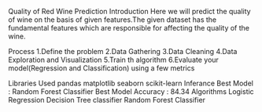 Quality of Red Wine Prediction
Introduction
Here we will predict the quality of wine on the basis of given features.The given dataset has the fundamental features which are responsible for affecting the quality of the wine.

Process
1.Define the problem
2.Data Gathering
3.Data Cleaning
4.Data Exploration and Visualization
5.Train th algorithm
6.Evaluate your model(Regression and Classification) using a few metrics

Libraries Used
pandas
matplotlib
seaborn
scikit-learn
Inferance
Best Model : Random Forest Classifier
Best Model Accuracy : 84.34
Algorithms
Logistic Regression
Decision Tree classifier
Random Forest Classifier

